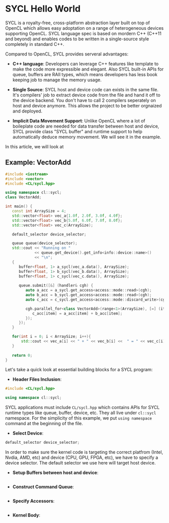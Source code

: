 # SYCL Hello World

SYCL is a royalty-free, cross-platform abstraction layer built on top of OpenCL which allows easy adoptation on a range of heterogeneous devices supporting OpenCL. SYCL language spec is based on mordern C++ (C++11 and beyond) and enables codes to be written in a single-source style completely in standard C++. 

Compared to OpenCL, SYCL provides serveral advantages:
* **C++ language**: Developers can leverage C++ features like template to make the code more expressible
and elegant. Also SYCL built-in APIs for queue, buffers are RAII types, which means developers has less book keeping job to manage the memory usage.

* **Single Source**: SYCL host and device code can exists in the same file. It's compilers' job to extract device code from the file and hand it off to the device backend. You don't have to call 2 compilers seperately on host and device anymore. This allows the project to be better orgnaized and deployed.

* **Implicit Data Movement Support**: Unlike OpenCL where a lot of boileplate code are needed for data
transfer between host and device, SYCL provide class "SYCL buffer" and runtime support to help automatically deduce memory movement. We will see it in the example.

In this article, we will look at 

## Example: VectorAdd
```C++
#include <iostream>
#include <vector>
#include <CL/sycl.hpp>

using namespace cl::sycl;
class VectorAdd;

int main() {
   const int ArraySize = 4;
   std::vector<float> vec_a{1.0f, 2.0f, 3.0f, 4.0f};
   std::vector<float> vec_b{5.0f, 6.0f, 7.0f, 8.0f};
   std::vector<float> vec_c(ArraySize);

   default_selector device_selector;

   queue queue(device_selector);
   std::cout << "Running on "
             << queue.get_device().get_info<info::device::name>()
             << "\n";
   {
      buffer<float, 1> a_sycl(vec_a.data(), ArraySize);
      buffer<float, 1> b_sycl(vec_b.data(), ArraySize);
      buffer<float, 1> c_sycl(vec_c.data(), ArraySize);
  
      queue.submit([&] (handler& cgh) {
         auto a_acc = a_sycl.get_access<access::mode::read>(cgh);
         auto b_acc = b_sycl.get_access<access::mode::read>(cgh);
         auto c_acc = c_sycl.get_access<access::mode::discard_write>(cgh);

         cgh.parallel_for<class VectorAdd>(range<1>(ArraySize), [=] (item<1> item) {
            c_acc[item] = a_acc[item] + b_acc[item];
         });
      });
   }

   for(int i = 0; i < ArraySize; i++){
       std::cout << vec_a[i] << " + " << vec_b[i] <<  " = " << vec_c[i] << std::endl;
   }
		
   return 0;
}

```
Let's take a quick look at essential building blocks for a SYCL program:
* **Header Files Inclusion**: 
```C++
#include <CL/sycl.hpp>

using namespace cl::sycl;
```
SYCL applications must include `CL/sycl.hpp` which contains APIs for SYCL runtime types like queue,
buffer, device, etc. They all live under `cl::sycl` namespace. For the simplicity of this example, we put `using namespace` command at the beginning of the file.

* **Select Device**:
```C++
default_selector device_selector;
```
In order to make sure the kernel code is targeting the correct platfrom (Intel, Nvdia, AMD, etc) and device (CPU, GPU, FPGA, etc), we have to specify a device selector. The default selector we use here will
target host device.

* **Setup Buffers between host and device**:
```C++
```


* **Construct Command Queue**:
```C++
```
* **Specify Accessors**:
```C++
```
* **Kernel Body**:
```C++
```